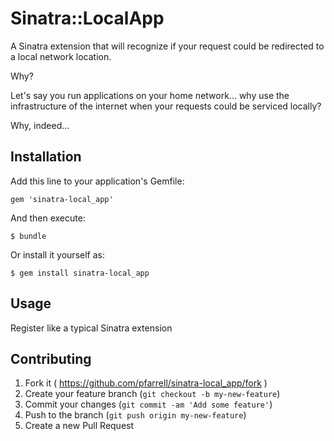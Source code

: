 # Sinatra::LocalApp

A Sinatra extension that will recognize if your request could be redirected to a local network location.

Why? 

Let's say you run applications on your home network... why use the infrastructure of the internet when
your requests could be serviced locally?  

Why, indeed...

## Installation

Add this line to your application's Gemfile:

    gem 'sinatra-local_app'

And then execute:

    $ bundle

Or install it yourself as:

    $ gem install sinatra-local_app

## Usage

Register like a typical Sinatra extension

## Contributing

1. Fork it ( https://github.com/pfarrell/sinatra-local_app/fork )
2. Create your feature branch (`git checkout -b my-new-feature`)
3. Commit your changes (`git commit -am 'Add some feature'`)
4. Push to the branch (`git push origin my-new-feature`)
5. Create a new Pull Request
